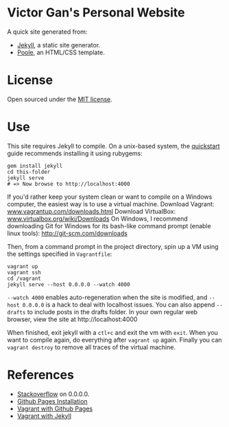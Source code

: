 # Victor Gan's Personal Website

A quick site generated from:

- [Jekyll](http://jekyllrb.com), a static site generator.
- [Poole](http://getpoole.com), an HTML/CSS template.


# License

Open sourced under the [MIT license](LICENSE.md).


# Use
This site requires Jekyll to compile. On a unix-based system, the
[quickstart](http://jekyllrb.com/docs/quickstart/) guide recommends installing
it using rubygems:

```
gem install jekyll
cd this-folder
jekyll serve 
# => Now browse to http://localhost:4000
```

If you'd rather keep your system clean or want to compile on a Windows computer,
the easiest way is to use a virtual machine.
Download Vagrant: www.vagrantup.com/downloads.html
Download VirtualBox: www.virtualbox.org/wiki/Downloads
On Windows, I recommend downloading Git for Windows for its bash-like command
prompt (enable linux tools): http://git-scm.com/downloads

Then, from a command prompt in the project directory, spin up a VM using the
settings specified in `Vagrantfile`:

```
vagrant up
vagrant ssh
cd /vagrant
jekyll serve --host 0.0.0.0 --watch 4000
```

`--watch 4000` enables auto-regeneration when the site is modified, and 
`--host 0.0.0.0` is a hack to deal with localhost issues. You can also append
`--drafts` to include posts in the drafts folder.
In your own regular web browser, view the site at http://localhost:4000

When finished, exit jekyll with a `ctl+c` and exit the vm with `exit`. When you
want to compile again, do everything after `vagrant up` again. Finally
you can `vagrant destroy` to remove all traces of the virtual machine.

# References

- [Stackoverflow](http://stackoverflow.com/questions/27617217/cannot-reach-jekyll-server-on-vagrant-from-outside) on 0.0.0.0.
- [Github Pages Installation](https://help.github.com/articles/using-jekyll-with-pages/)
- [Vagrant with Github Pages](https://github.com/rjsilk/vagrant-github-pages)
- [Vagrant with Jekyll](https://dwradcliffe.com/2013/04/12/vagrant-to-compile-jekyll.html)
